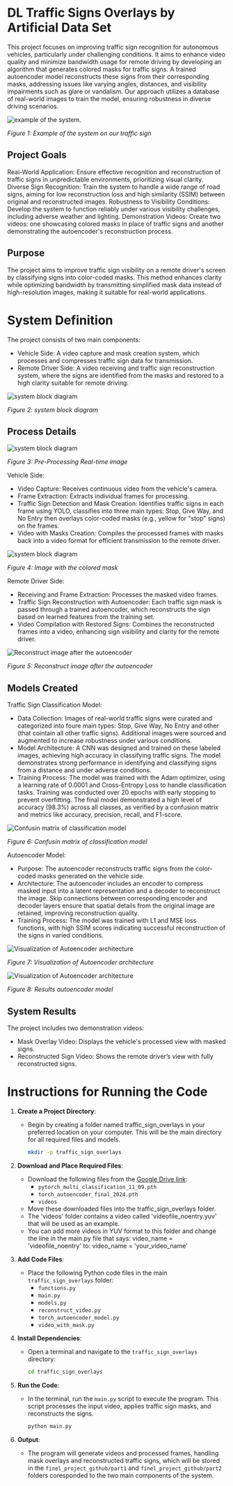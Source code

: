 # DL Traffic Signs Overlays by Artificial Data Set

This project focuses on improving traffic sign recognition for autonomous vehicles, particularly under challenging conditions. It aims to enhance video quality and minimize bandwidth usage for remote driving by developing an algorithm that generates colored masks for traffic signs. A trained autoencoder model reconstructs these signs from their corresponding masks, addressing issues like varying angles, distances, and visibility impairments such as glare or vandalism. Our approach utilizes a database of real-world images to train the model, ensuring robustness in diverse driving scenarios.

![example of the system.](assets/example_of_the_system.png)

*Figure 1: Example of the system on our traffic sign*

## Project Goals
Real-World Application: Ensure effective recognition and reconstruction of traffic signs in unpredictable environments, prioritizing visual clarity.
Diverse Sign Recognition: Train the system to handle a wide range of road signs, aiming for low reconstruction loss and high similarity (SSIM) between original and reconstructed images.
Robustness to Visibility Conditions: Develop the system to function reliably under various visibility challenges, including adverse weather and lighting.
Demonstration Videos: Create two videos: one showcasing colored masks in place of traffic signs and another demonstrating the autoencoder's reconstruction process.

## Purpose
The project aims to improve traffic sign visibility on a remote driver's screen by classifying signs into color-coded masks. This method enhances clarity while optimizing bandwidth by transmitting simplified mask data instead of high-resolution images, making it suitable for real-world applications.


# System Definition
The project consists of two main components:

- Vehicle Side: A video capture and mask creation system, which processes and compresses traffic sign data for transmission.
- Remote Driver Side: A video receiving and traffic sign reconstruction system, where the signs are identified from the masks and restored to a high clarity suitable for remote driving.
  
![system block diagram](assets/system_block_diagram.png)

*Figure 2: system block diagram*


## Process Details


![system block diagram](assets/Pre-Processing_Real-time_image.png)

*Figure 3: Pre-Processing Real-time image*

Vehicle Side:
- Video Capture: Receives continuous video from the vehicle's camera.
- Frame Extraction: Extracts individual frames for processing.
- Traffic Sign Detection and Mask Creation: Identifies traffic signs in each frame using YOLO, classifies into three main types: Stop, Give Way, and No Entry then overlays color-coded masks (e.g., yellow for "stop" signs) on the frames.
- Video with Masks Creation: Compiles the processed frames with masks back into a video format for efficient transmission to the remote driver.

![system block diagram](assets/Image_with_the_colored_mask.png)

*Figure 4: Image with the colored mask*
 
Remote Driver Side:
- Receiving and Frame Extraction: Processes the masked video frames.
- Traffic Sign Reconstruction with Autoencoder: Each traffic sign mask is passed through a trained autoencoder, which reconstructs the sign based on learned features from the training set.
- Video Compilation with Restored Signs: Combines the reconstructed frames into a video, enhancing sign visibility and clarity for the remote driver.

  
![Reconstruct image after the autoencoder](assets/Reconstruct_image_after_the_autoencoder.png)

*Figure 5: Reconstruct image after the autoencoder*

## Models Created
Traffic Sign Classification Model:
- Data Collection: Images of real-world traffic signs were curated and categorized into foure main types: Stop, Give Way, No Entry and other (that cointain all other traffic signs). Additional images were sourced and augmented to increase robustness under various conditions.
- Model Architecture: A CNN was designed and trained on these labeled images, achieving high accuracy in classifying traffic signs. The model demonstrates strong performance in identifying and classifying signs from a distance and under adverse conditions.
- Training Process: The model was trained with the Adam optimizer, using a learning rate of 0.0001 and Cross-Entropy Loss to handle classification tasks. Training was conducted over 20 epochs with early stopping to prevent overfitting. The final model demonstrated a high level of accuracy (98.3%) across all classes, as verified by a confusion matrix and metrics like accuracy, precision, recall, and F1-score.

![Confusin matrix of classification model](assets/Confusin_matrix.png)

*Figure 6: Confusin matrix of classification model*


Autoencoder Model:
- Purpose: The autoencoder reconstructs traffic signs from the color-coded masks generated on the vehicle side.
- Architecture: The autoencoder includes an encoder to compress masked input into a latent representation and a decoder to reconstruct the image. Skip connections between corresponding encoder and decoder layers ensure that spatial details from the original image are retained, improving reconstruction quality.
- Training Process: The model was trained with L1 and MSE loss functions, with high SSIM scores indicating successful reconstruction of the signs in varied conditions.

![Visualization of Autoencoder architecture](assets/visualization_of_the_autoencoder_archirecture.png)

*Figure 7: Visualization of Autoencoder architecture*

![Visualization of Autoencoder architecture](assets/Results_autoencoder_model.png)

*Figure 8: Results autoencoder model*

## System Results
The project includes two demonstration videos:

- Mask Overlay Video: Displays the vehicle's processed view with masked signs.
- Reconstructed Sign Video: Shows the remote driver’s view with fully reconstructed signs.


# Instructions for Running the Code

1. **Create a Project Directory**:
   - Begin by creating a folder named traffic_sign_overlays in your preferred location on your computer. This will be the main directory for all required files and models.

     ```bash
     mkdir -p traffic_sign_overlays
     ```

2. **Download and Place Required Files**:
   - Download the following files from the [Google Drive link](https://drive.google.com/drive/folders/1vNAXVxpBt1XPxGVO_tN7Ea5oo7bfWk4w?usp=drive_link):
     - `pytorch_multi_classification_11_09.pth`
     - `torch_autoencoder_final_2024.pth`
     - `videos`
   - Move these downloaded files into the traffic_sign_overlays folder.
   - The 'videos' folder contains a video called 'videofile_noentry.yuv' that will be used as an example.
   - You can add more videos in YUV format to this folder and change the line in the main.py file that says: video_name = 'videofile_noentry' to: video_name = 'your_video_name'

3. **Add Code Files**:
   - Place the following Python code files in the main `traffic_sign_overlays` folder:
     - `functions.py`
     - `main.py`
     - `models.py`
     - `reconstruct_video.py`
     - `torch_autoencoder_model.py`
     - `video_with_mask.py`

4. **Install Dependencies**:
   - Open a terminal and navigate to the `traffic_sign_overlays` directory:

     ```bash
     cd traffic_sign_overlays
     ```

5. **Run the Code**:
   - In the terminal, run the `main.py` script to execute the program. This script processes the input video, applies traffic sign masks, and reconstructs the signs.

     ```bash
     python main.py
     ```

6. **Output**:
   - The program will generate videos and processed frames, handling mask overlays and reconstructed traffic signs, which will be stored in the `finel_project_github/part1` and `finel_project_github/part2` folders coresponded to the two main components of the system.

